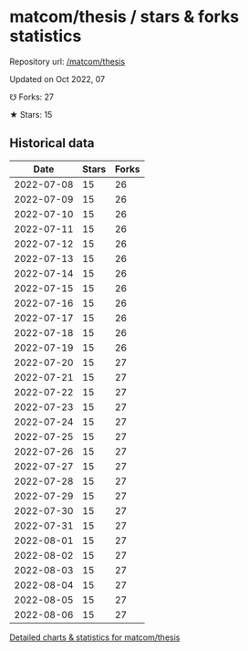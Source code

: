 # matcom/thesis / stars & forks statistics

Repository url: [/matcom/thesis](https://github.com/matcom/thesis)

Updated on Oct 2022, 07

☋ Forks: 27

★ Stars: 15

## Historical data
| Date | Stars | Forks |
|------|-------|-------|
| 2022-07-08 | 15 | 26 | 
| 2022-07-09 | 15 | 26 | 
| 2022-07-10 | 15 | 26 | 
| 2022-07-11 | 15 | 26 | 
| 2022-07-12 | 15 | 26 | 
| 2022-07-13 | 15 | 26 | 
| 2022-07-14 | 15 | 26 | 
| 2022-07-15 | 15 | 26 | 
| 2022-07-16 | 15 | 26 | 
| 2022-07-17 | 15 | 26 | 
| 2022-07-18 | 15 | 26 | 
| 2022-07-19 | 15 | 26 | 
| 2022-07-20 | 15 | 27 | 
| 2022-07-21 | 15 | 27 | 
| 2022-07-22 | 15 | 27 | 
| 2022-07-23 | 15 | 27 | 
| 2022-07-24 | 15 | 27 | 
| 2022-07-25 | 15 | 27 | 
| 2022-07-26 | 15 | 27 | 
| 2022-07-27 | 15 | 27 | 
| 2022-07-28 | 15 | 27 | 
| 2022-07-29 | 15 | 27 | 
| 2022-07-30 | 15 | 27 | 
| 2022-07-31 | 15 | 27 | 
| 2022-08-01 | 15 | 27 | 
| 2022-08-02 | 15 | 27 | 
| 2022-08-03 | 15 | 27 | 
| 2022-08-04 | 15 | 27 | 
| 2022-08-05 | 15 | 27 | 
| 2022-08-06 | 15 | 27 | 


[Detailed charts & statistics for matcom/thesis](https://reviewgithub.com/rep/matcom/thesis)
